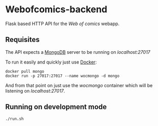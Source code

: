 # Webofcomics-backend
Flask based HTTP API for the _Web of comics_ webapp.

## Requisites

The API expects a [MongoDB](https://www.mongodb.com/) server to be running on _localhost:27017_

To run it easily and quickly just use [Docker](https://www.docker.com/):

    docker pull mongo
    docker run -p 27017:27017 --name wocmongo -d mongo

And from that point on just use the _wocmongo_ container which will be listening on _localhost:27017_.

## Running on development mode

    ./run.sh
